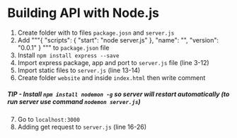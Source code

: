 # Building API with Node.js
1. Create folder with to files `package.josn` and `server.js`
2. Add """{
  "scripts": {
    "start": "node server.js"
  },
  "name": "**<name here>**",
  "version": "0.0.1"
} """ to `package.json` file
3. Install `npm install express --save`
4. Import express package, app and port to `server.js` file (line 3-12)
5. Import static files to `server.js` (line 13-14)
6. Create folder `website` and inside `index.html` then write comment
##### TIP - Install `npm install nodemon -g` so server will restart automatically (to run server use command `nodemon server.js`)
7. Go to `localhost:3000`
8. Adding get request to `server.js` (line 16-26)